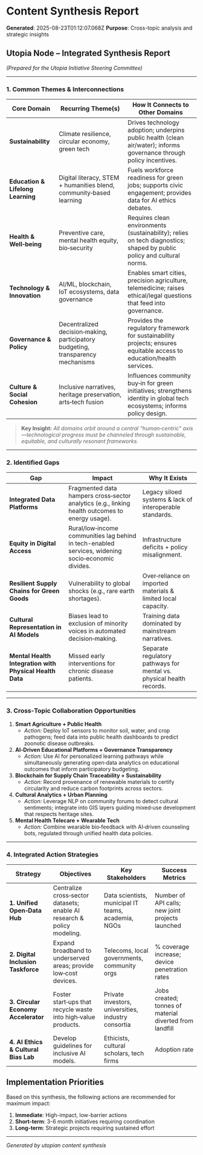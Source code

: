 # Content Synthesis Report

**Generated**: 2025-08-23T01:12:07.068Z
**Purpose**: Cross-topic analysis and strategic insights

## Utopia Node – Integrated Synthesis Report  
*(Prepared for the Utopia Initiative Steering Committee)*  

---

### 1. Common Themes & Interconnections

| Core Domain | Recurring Theme(s) | How It Connects to Other Domains |
|-------------|--------------------|----------------------------------|
| **Sustainability** | Climate resilience, circular economy, green tech | Drives technology adoption; underpins public health (clean air/water); informs governance through policy incentives. |
| **Education & Lifelong Learning** | Digital literacy, STEM + humanities blend, community‑based learning | Fuels workforce readiness for green jobs; supports civic engagement; provides data for AI ethics debates. |
| **Health & Well‑being** | Preventive care, mental health equity, bio‑security | Requires clean environments (sustainability); relies on tech diagnostics; shaped by public policy and cultural norms. |
| **Technology & Innovation** | AI/ML, blockchain, IoT ecosystems, data governance | Enables smart cities, precision agriculture, telemedicine; raises ethical/legal questions that feed into governance. |
| **Governance & Policy** | Decentralized decision‑making, participatory budgeting, transparency mechanisms | Provides the regulatory framework for sustainability projects; ensures equitable access to education/health services. |
| **Culture & Social Cohesion** | Inclusive narratives, heritage preservation, arts‑tech fusion | Influences community buy‑in for green initiatives; strengthens identity in global tech ecosystems; informs policy design. |

> **Key Insight:** *All domains orbit around a central “human‑centric” axis—technological progress must be channeled through sustainable, equitable, and culturally resonant frameworks.*

---

### 2. Identified Gaps

| Gap | Impact | Why It Exists |
|-----|--------|---------------|
| **Integrated Data Platforms** | Fragmented data hampers cross‑sector analytics (e.g., linking health outcomes to energy usage). | Legacy siloed systems & lack of interoperable standards. |
| **Equity in Digital Access** | Rural/low‑income communities lag behind in tech-enabled services, widening socio‑economic divides. | Infrastructure deficits + policy misalignment. |
| **Resilient Supply Chains for Green Goods** | Vulnerability to global shocks (e.g., rare earth shortages). | Over‑reliance on imported materials & limited local capacity. |
| **Cultural Representation in AI Models** | Biases lead to exclusion of minority voices in automated decision‑making. | Training data dominated by mainstream narratives. |
| **Mental Health Integration with Physical Health Data** | Missed early interventions for chronic disease patients. | Separate regulatory pathways for mental vs. physical health records. |

---

### 3. Cross‑Topic Collaboration Opportunities

1. **Smart Agriculture + Public Health**
   - *Action:* Deploy IoT sensors to monitor soil, water, and crop pathogens; feed data into public health dashboards to predict zoonotic disease outbreaks.
2. **AI‑Driven Educational Platforms + Governance Transparency**
   - *Action:* Use AI for personalized learning pathways while simultaneously generating open‑data analytics on educational outcomes that inform participatory budgeting.
3. **Blockchain for Supply Chain Traceability + Sustainability**
   - *Action:* Record provenance of renewable materials to certify circularity and reduce carbon footprints across sectors.
4. **Cultural Analytics + Urban Planning**
   - *Action:* Leverage NLP on community forums to detect cultural sentiments; integrate into GIS layers guiding mixed‑use development that respects heritage sites.
5. **Mental Health Telecare + Wearable Tech**
   - *Action:* Combine wearable bio‑feedback with AI‑driven counseling bots, regulated through unified health data policies.

---

### 4. Integrated Action Strategies

| Strategy | Objectives | Key Stakeholders | Success Metrics |
|----------|------------|------------------|-----------------|
| **1. Unified Open‑Data Hub** | Centralize cross‑sector datasets; enable AI research & policy modeling. | Data scientists, municipal IT teams, academia, NGOs | Number of API calls; new joint projects launched |
| **2. Digital Inclusion Taskforce** | Expand broadband to underserved areas; provide low‑cost devices. | Telecoms, local governments, community orgs | % coverage increase; device penetration rates |
| **3. Circular Economy Accelerator** | Foster start‑ups that recycle waste into high‑value products. | Private investors, universities, industry consortia | Jobs created; tonnes of material diverted from landfill |
| **4. AI Ethics & Cultural Bias Lab** | Develop guidelines for inclusive AI models. | Ethicists, cultural scholars, tech firms | Adoption rate

## Implementation Priorities
Based on this synthesis, the following actions are recommended for maximum impact:

1. **Immediate**: High-impact, low-barrier actions
2. **Short-term**: 3-6 month initiatives requiring coordination
3. **Long-term**: Strategic projects requiring sustained effort

---
*Generated by utopian content synthesis*
